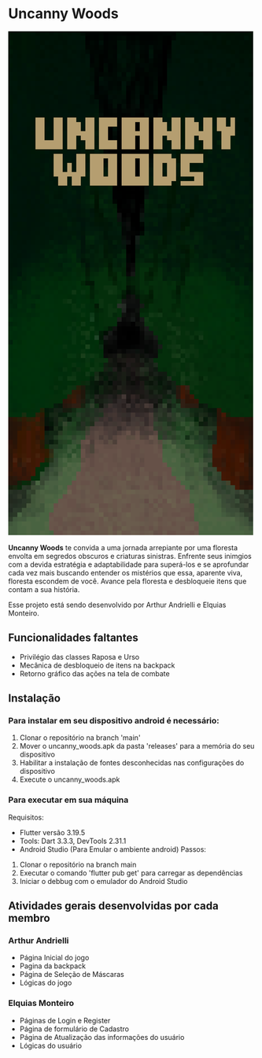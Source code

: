 # Uncanny Woods

![](/assets/Menu1.png)

**Uncanny Woods** te convida a uma jornada arrepiante por uma floresta envolta em segredos obscuros e criaturas sinistras. Enfrente seus inimgios com a devida estratégia e adaptabilidade para superá-los e se aprofundar cada vez mais buscando entender os mistérios que essa, aparente viva, floresta escondem de você. Avance pela floresta e desbloqueie itens que contam a sua história.


Esse projeto está sendo desenvolvido por Arthur Andrielli e Elquias Monteiro.


## Funcionalidades faltantes
* Privilégio das classes Raposa e Urso
* Mecânica de desbloqueio de itens na backpack
* Retorno gráfico das ações na tela de combate

## Instalação

### Para instalar em seu dispositivo android é necessário:
1. Clonar o repositório na branch 'main'
2. Mover o uncanny_woods.apk da pasta 'releases' para a memória do seu dispositivo
3. Habilitar a instalação de fontes desconhecidas nas configurações do dispositivo
4. Execute o uncanny_woods.apk 

### Para executar em sua máquina
Requisitos:
- Flutter versão 3.19.5
- Tools: Dart 3.3.3, DevTools 2.31.1
- Android Studio (Para Emular o ambiente android)
Passos:
1. Clonar o repositório na branch main
2. Executar o comando 'flutter pub get' para carregar as dependências
3. Iniciar o debbug com o emulador do Android Studio


## Atividades gerais desenvolvidas por cada membro

### Arthur Andrielli
- Página Inicial do jogo
- Pagina da backpack
- Página de Seleção de Máscaras 
- Lógicas do jogo

### Elquias Monteiro
- Páginas de Login e Register
- Página de formulário de Cadastro
- Página de Atualização das informações do usuário
- Lógicas do usuário
